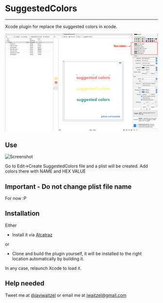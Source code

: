 # SuggestedColors
---

Xcode plugin for replace the suggested colors in xcode.

![Screenshot](https://raw.githubusercontent.com/jwaitzel/SuggestedColors/master/SuggestedColors.png)

## Use

![Screenshot](https://raw.githubusercontent.com/jwaitzel/SuggestedColors/master/CreateFile.png)

Go to Edit->Create SuggestedColors file and a plist will be created. Add colors there with NAME and HEX VALUE

## Important - Do not change plist file name
For now :P

## Installation
Either

- Install it via [Alcatraz](http://alcatraz.io/)

or

- Clone and build the plugin yourself, it will be installed to the right location automatically by building it.


In any case, relaunch Xcode to load it.

## Help needed

Tweet me at [@javiwaitzel](https://twitter.com/javiwaitzel) or email me at [jwaitzel@gmail.com](mailto:jwaitzel@gmail.com)

